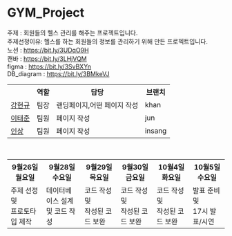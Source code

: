 # GYM_Project
주제 : 회원들의 헬스 관리를 해주는 프로젝트입니다. <br>
주제선정이유: 헬스를 하는 회원들의 정보를 관리하기 위해 만든 프로젝트입니다.<br>
노션 : https://bit.ly/3UDqO9H <br>
캔바 : https://bit.ly/3LHjVQM <br>
figma : https://bit.ly/3SvBXYn <br>
DB_diagram : https://bit.ly/3BMkeVJ <br>

<table>
 <tr>
   <th></th>
   <th>역할</th>
   <th>담당</th>
   <th>브랜치</th>
</tr>
 <tr>
   <td><a href="https://github.com/kanghyungyu3614">강현규<a/></td>
   <td>팀장</td>
   <td>랜딩페이지,어떤 페이지 작성</td>
   <td>khan</td>
</tr>
  <tr>
   <td><a href="https://github.com/000922">이태준<a/></td>
   <td>팀원</td>
   <td>페이지 작성</td>
   <td>jun</td>
</tr>
  <tr>
   <td><a href="https://github.com/Hinsang">인상<a/></td>
   <td>팀원</td>
   <td>페이지 작성</td>
   <td>insang</td>
</tr>
</table>
 <br>
 <table>
 <tr>
   <th>  9월26일 월요일  </th>
   <th>  9월28일 수요일  </th>
   <th>  9월29일 목요일  </th>
   <th>  9월30일 금요일  </th>
   <th>  10월4일 화요일  </th>
   <th>  10월5일 수요일  </th>
</tr>
 <tr>
   <td>주제 선정 및<br> 프로토타입 제작</td>
   <td>데이터베이스 설계<br>및 코드 작성</td>
   <td>코드 작성 및<br> 작성된 코드 보완</td>
   <td>코드 작성 및<br> 작성된 코드 보완</td>
   <td>코드 작성 및<br> 작성된 코드 보완</td>
   <td>발표 준비 및<br> 17시 발표/시연</td>
</tr>
</table>
 <br>
